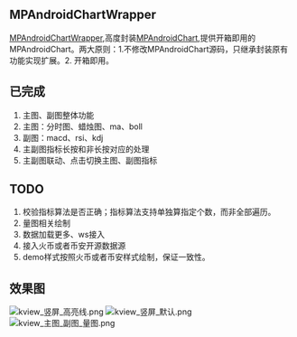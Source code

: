 ## MPAndroidChartWrapper
[MPAndroidChartWrapper](https://github.com/scsfwgy/MPAndroidChartWrapper),高度封装[MPAndroidChart](https://github.com/PhilJay/MPAndroidChart),提供开箱即用的MPAndroidChart。两大原则：1.不修改MPAndroidChart源码，只继承封装原有功能实现扩展。2. 开箱即用。

## 已完成
1. 主图、副图整体功能
2. 主图：分时图、蜡烛图、ma、boll
3. 副图：macd、rsi、kdj
4. 主副图指标长按和非长按对应的处理
4. 主副图联动、点击切换主图、副图指标

## TODO
1. 校验指标算法是否正确；指标算法支持单独算指定个数，而非全部遍历。
2. 量图相关绘制
3. 数据加载更多、ws接入
4. 接入火币或者币安开源数据源
5. demo样式按照火币或者币安样式绘制，保证一致性。

## 效果图
![kview_竖屏_高亮线.png](http://ww1.sinaimg.cn/mw690/eaf851b6gy1ggocx3tjfmj20jo0yitdc.jpg)
![kview_竖屏_默认.png](http://ww1.sinaimg.cn/mw690/eaf851b6gy1ggocx3x24mj20jm0yi0wi.jpg)
![kview_主图_副图_量图.png](http://ww1.sinaimg.cn/mw690/eaf851b6gy1gh3li3oyylj20gq0yk78k.jpg)
